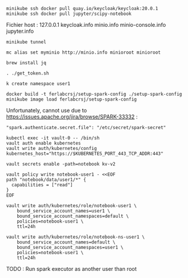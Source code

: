 
```
minikube ssh docker pull quay.io/keycloak/keycloak:20.0.1
minikube ssh docker pull jupyter/scipy-notebook
```

Fichier host :
127.0.0.1    keycloak.info minio.info minio-console.info jupyter.info

```
minikube tunnel
```


```
mc alias set myminio http://minio.info minioroot minioroot
```

```
brew install jq
```

```
. ./get_token.sh
```

```
k create namespace user1 
```

```
docker build -t ferlabcrsj/setup-spark-config ./setup-spark-config
minikube image load ferlabcrsj/setup-spark-config
```


Unfortunately, cannot use due to https://issues.apache.org/jira/browse/SPARK-33332 :
```
"spark.authenticate.secret.file": "/etc/secret/spark-secret"
```

```
kubectl exec -it vault-0 -- /bin/sh
vault auth enable kubernetes
vault write auth/kubernetes/config kubernetes_host="https://$KUBERNETES_PORT_443_TCP_ADDR:443"

vault secrets enable -path=notebook kv-v2

vault policy write notebook-user1 - <<EOF
path "notebook/data/user1/*" {
  capabilities = ["read"]
}
EOF

vault write auth/kubernetes/role/notebook-user1 \
    bound_service_account_names=user1 \
    bound_service_account_namespaces=default \
    policies=notebook-user1 \
    ttl=24h

vault write auth/kubernetes/role/notebook-ns-user1 \
    bound_service_account_names=default \
    bound_service_account_namespaces=user1 \
    policies=notebook-user1 \
    ttl=24h
```

TODO :
Run spark executor as another user than root
